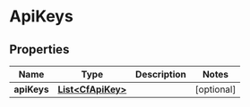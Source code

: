 # ApiKeys

## Properties
Name | Type | Description | Notes
------------ | ------------- | ------------- | -------------
**apiKeys** | [**List&lt;CfApiKey&gt;**](CfApiKey.md) |  |  [optional]
